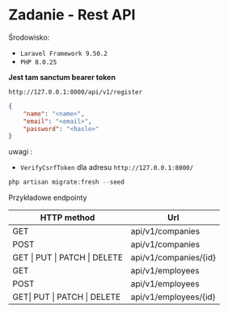 # Zadanie - Rest API

Środowisko: 

- `Laravel Framework 9.50.2`
- `PHP 8.0.25`

**Jest tam sanctum bearer token** 

```
http://127.0.0.1:8000/api/v1/register
```

```json
{
	"name": "<name>",
	"email": "<email>",
	"password": "<haslo>"
}
```

uwagi : 

- `VerifyCsrfToken` dla adresu `http://127.0.0.1:8000/` 

```php
php artisan migrate:fresh --seed
```

Przykładowe endpointy 

| HTTP method                   | Url                   |
| ----------------------------- | --------------------- |
| GET                           | api/v1/companies      |
| POST                          | api/v1/companies      |
| GET \| PUT \| PATCH \| DELETE | api/v1/companies/{id} |
| GET                           | api/v1/employees      |
| POST                          | api/v1/employees      |
| GET\| PUT \| PATCH \| DELETE  | api/v1/employees/{id} |


